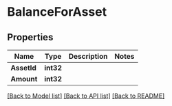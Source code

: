 # BalanceForAsset

## Properties
Name | Type | Description | Notes
------------ | ------------- | ------------- | -------------
**AssetId** | **int32** |  | 
**Amount** | **int32** |  | 

[[Back to Model list]](../README.md#documentation-for-models) [[Back to API list]](../README.md#documentation-for-api-endpoints) [[Back to README]](../README.md)



